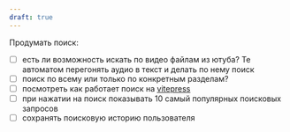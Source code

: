 ```yaml
---
draft: true
---
```

Продумать поиск:
- [ ] есть ли возможность искать по видео файлам из ютуба? Те автоматом перегонять аудио в текст и делать по нему поиск
- [ ] поиск по всему или только по конкретным разделам?
- [ ] посмотреть как работает поиск на [vitepress](https://vitepress.dev/)
- [ ] при нажатии на поиск показывать 10 самый популярных поисковых запросов
- [ ] сохранять поисковую историю пользователя
